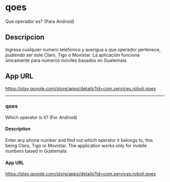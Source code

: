 # qoes
Que operador es? (Para Android)

## Descripcion

Ingresa cualquier numero telefonico y averigua a que operador pertenece, pudiendo ser este Claro, Tigo o Movistar. La aplicación funciona únicamente para números móviles basados en Guatemala.

## App URL
https://play.google.com/store/apps/details?id=com.services.roboli.qoes


---

### qoes
Which operator is it? (For Android)

#### Description

Enter any phone number and find out which operator it belongs to, this being Claro, Tigo or Movistar. The application works only for mobile numbers based in Guatemala.

#### App URL
https://play.google.com/store/apps/details?id=com.services.roboli.qoes
